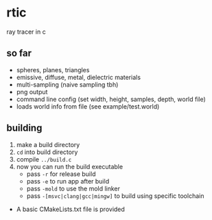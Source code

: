 # rtic
ray tracer in c

## so far
- spheres, planes, triangles
- emissive, diffuse, metal, dielectric materials
- multi-sampling (naive sampling tbh)
- png output
- command line config (set width, height, samples, depth, world file)
- loads world info from file (see example/test.world)

## building
1. make a build directory
2. `cd` into build directory
3. compile `../build.c`
4. now you can run the build executable
	- pass `-r` for release build
	- pass `-e` to run app after build
	- pass `-mold` to use the mold linker
	- pass `-[msvc|clang|gcc|mingw]` to build using specific toolchain

- A basic CMakeLists.txt file is provided
